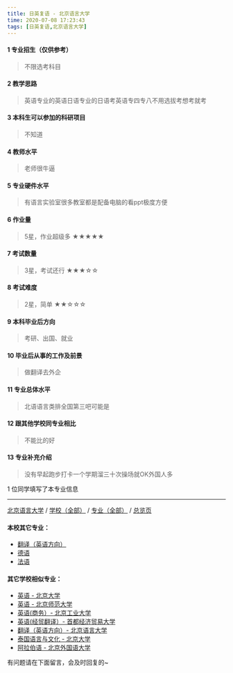 ```yaml
---
title: 日英复语 - 北京语言大学
time: 2020-07-08 17:23:43
tags: [日英复语,北京语言大学]
---
```

#### 1 专业招生（仅供参考）  
> 不限选考科目 


#### 2 教学思路
> 英语专业的英语日语专业的日语考英语专四专八不用选拔考想考就考


#### 3 本科生可以参加的科研项目
>  不知道


#### 4 教师水平
> 老师很牛逼


#### 5 专业硬件水平
> 有语言实验室很多教室都是配备电脑的看ppt极度方便


#### 6 作业量
> 5星，作业超级多
★★★★★


#### 7 考试数量
> 3星，考试还行
★★★☆☆


#### 8 考试难度
> 2星，简单
★★☆☆☆


#### 9 本科毕业后方向
> 考研、出国、就业


#### 10 毕业后从事的工作及前景
> 做翻译去外企


#### 11 专业总体水平
> 北语语言类排全国第三吧可能是


#### 12 跟其他学校同专业相比
> 不能比的好


#### 13 专业补充介绍
> 没有早起跑步打卡一个学期溜三十次操场就OK外国人多

1 位同学填写了本专业信息
***
[北京语言大学](https://univgo.github.io/2020/07/08/72d03df75c1c) / [学校（全部）](https://univgo.github.io/2020/07/08/3efa6bcca419) / [专业（全部）](https://univgo.github.io/2020/07/08/2d4c6d3552c2) / [总览页](https://univgo.github.io/2020/07/08/445daeb4fa00) 
#### 本校其它专业：
- [翻译（英语方向）](https://univgo.github.io/2020/07/08/dc7bfdf40376)
- [德语](https://univgo.github.io/2020/07/08/64a1801b0d5a)
- [法语](https://univgo.github.io/2020/07/08/1ca0158bb953)

#### 其它学校相似专业：
- [英语 - 北京大学](https://univgo.github.io/2020/07/08/0fbdd57bb5ff)
- [英语 - 北京师范大学](https://univgo.github.io/2020/07/08/fb1451957ef8)
- [英语(商务）- 北京工业大学](https://univgo.github.io/2020/07/08/e24df7ec2a30)
- [英语(经贸翻译）- 首都经济贸易大学](https://univgo.github.io/2020/07/08/f125c53d8ec3)
- [翻译（英语方向）- 北京语言大学](https://univgo.github.io/2020/07/08/dc7bfdf40376)
- [泰国语言与文化 - 北京大学]( https://univgo.github.io/2020/07/08/5f7866d1dab8 )
- [阿拉伯语 - 北京外国语大学](https://univgo.github.io/2020/07/08/9b03fdebe75d)


有问题请在下面留言，会及时回复的~
